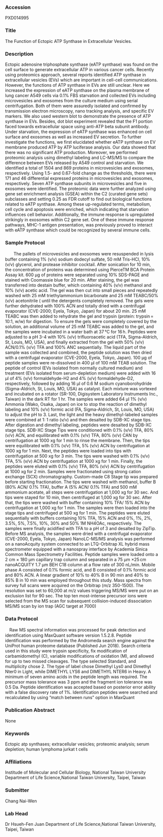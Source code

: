 ### Accession
PXD014995

### Title
The Function of Ectopic ATP Synthase  in Extracellular Vesicles.

### Description
Ectopic adenosine triphosphate synthase (eATP synthase) was found on the cell surface to generate extracellular ATP in various cancer cells. Recently using proteomics approach, several reports identified ATP synthase in extracellular vesicles (EVs) which are important in cell-cell communications. However, the functions of ATP synthase in EVs are still unclear. Here we increased the expression of eATP synthase on the plasma membrane of lung cancer A549 cells via 0.1% FBS starvation and collected EVs including microvesicles and exosomes from the culture medium using serial centrifugation. Both of them were assuredly isolated and confirmed by transmission electron microscopy, nano tracking analysis, and specific EV markers. We also used western blot to demonstrate the presence of ATP synthase in EVs. Besides, dot blot experiment revealed that the F1 portion faced towards extracellular space using anti-ATP beta subunit antibody. Under starvation, the expression of eATP synthase was enhanced on cell surface and exosomes as well as increased EV secretion. To further investigate the functions, we first elucidated whether eATP synthase on EV membrane produced ATP by ATP luciferase analysis. Our data showed that there was no significant ATP production. Moreover, we performed proteomic analysis using dimethyl labeling and LC-MS/MS to compare the difference between EVs released by A549 control and starvation. We identified a total of 1504 and 869 proteins in microvesicles and exosomes, respectively. Using 1.5- and 0.67-fold change as the thresholds, there were 171 and 46 differential expressed proteins in microvesicles and exosomes, respectively. Seven ATP synthase subunits in microvesicles and five in exosomes were identified. The proteomic data were further analyzed using gene set enrichment analysis (GSEA) within the C2 (curated gene sets) subclasses and setting 0.25 as FDR cutoff to find out biological functions related to eATP synthase. Among these up-regulated terms, metabolism, cell cycle and apoptosis were enriched, which indicating that starvation influences cell behavior. Additionally, the immune response is upregulated strikingly in exosomes within C2 gene set. One of these immune response pathways, MHC-1 antigen presentation, was previously proved to interact with eATP synthase which could be recognized by several immune cells.

### Sample Protocol
　　The pallets of microvesicles and exosomes were resuspended in lysis buffer containing 1% (v/v) sodium dodecyl sulfate, 50 mM Tris-HCl, 10% (v/v) glycerol, and protease inhibitor cocktail. After sonication for 10 min, the concentration of proteins was determined using PierceTM BCA Protein Assay kit. 600 μg of proteins were separated using 10% SDS-PAGE and stained with Coomassie blue for 20 min. After staining, the gel was transferred into destain buffer, which containing 40% (v/v) methanol and 10% (v/v) acetic acid. The gel was then cut into small pieces and repeatedly washed with 25 mM triethylammonium bicarbonate and 25 mM TEABC/50% (v/v) acetonitrile ( until the detergents completely removed. The gels were further dehydrated with 100% ACN and totally dried with a centrifugal evaporator (CVE-2000; Eyela, Tokyo, Japan) for about 20 min. 25 mM TEABC was then added to rehydrate the gel and trypsin (protein: trypsin = 10:1, w/w) for digestion. To ensure the gels were completely covered by the solution, an additional volume of 25 mM TEABC was added to the gel, and the samples were incubated in a water bath at 37 °C for 16 h. Peptides were adjusted to a pH 3-4 with 10% (v/v) trifluoroacetic acid (TFA, Sigma-Aldrich, St, Louis, MO, USA), and finally extracted from the gel with 50% (v/v) ACN/0.1% (v/v) TFA and 100% ANC sequentially. The liquid part of the sample was collected and combined, the peptide solution was then dried with a centrifugal evaporator (CVE-2000, Eyela, Tokyo, Japan). 100 μg of peptide samples were re-dissolved in 400 μl of 100 mM TEAB solution. The peptide of control (EVs isolated from normally cultured medium) and treatment (EVs isolated from serum-depletion medium) were added with 16 μl of 4% (v/v) formaldehyde-H2 and 4% (v/v) formaldehyde-D2, respectively, followed by adding 16 μl of 0.6 M sodium cyanoborohydride (Sigma-Aldrich, St, Louis, MO, USA) as catalyst. Each mixture was vortexed and incubated on a rotator (SR-100, Digisystem Laboratory Instruments Inc., Taiwan) in the dark RT for 1 hr. The samples were added 64 μl 1% (v/v) Ammonia (Wako, Osaka, Japan) on ice to stop the reaction of dimethyl labeling and 10% (v/v) formic acid (FA, Sigma-Aldrich, St, Louis, MO, USA) to adjust the pH to 3. Last, the light and the heavy dimethyl-labeled samples were combined at 1: 1 ratio (v/v) and then desalted by SDB-XC stage tips. After digestion and dimethyl labeling, peptides were desalted by SDB-XC stage tips. SDB-XC Stage Tips were conditioned with 0.1% (v/v) TFA, 80% (v/v) ACN, and equilibrated with 0.1% (v/v) TFA, 80% (v/v) CAN by centrifugation at 1000 xg for 1 min to rinse the membrane. Then, the tips were equilibrated with 0.1% (v/v) TFA, 5% (v/v) ACN by centrifugation at 1000 xg for 1 min. Next, the peptides were loaded into tips with centrifugation at 500 xg for 3 min. The tips were washed with 0.1% (v/v) TFA, 5% (v/v) ACN by centrifugation at 1000 xg for 1 min. Finally, the peptides were eluted with 0.1% (v/v) TFA, 80% (v/v) ACN by centrifugation at 1000 xg for 2 min. Samples were fractionated using strong cation exchange (SCX) chromatography. Custom-made C8 Stage tip was prepared before starting fractionation. The tips were washed with methanol, buffer B (80% ACN/ 0.1% TFA), buffer A (5% ACN/ 0.1% TFA) and 500 mM ammonium acetate, all steps were centrifugation at 1,000 xg for 30 sec. And tips were stayed for 10 min, then centrifuged at 1,000 xg for 30 sec. After that, the tips were washed with buffer containing 10% TFA/ 15% ACN by centrifugation at 1,000 xg for 1 min. The samples were then loaded into the stage tips and centrifuged at 500 xg for 1 min. The peptides were eluted sequentially with buffers containing 10% TFA, 15% ACN and 0%, 1%, 2%, 3.5%, 5%, 7.5%, 10%, 30% and 50% 1M NH4OAc, respectively. The samples were finally acidified with TFA to a pH of 3 and desalted by ZipTip. Before MS analysis, the samples were dried with a centrifugal evaporator (CVE-2000, Eyela, Tokyo, Japan) NanoLC-MS/MS analysis was performed on a nanoAcquity system  connected to an LTQ-Orbitrap XL hybrid mass spectrometer  equipped with a nanospray interface  by Academia Sinica Common Mass Spectrometry Facilities. Peptide samples were loaded onto a 2 cm × 180 μm capillary trap column and separated in a 75 μm ×25 cm nanoACQUITY 1.7 μm BEH C18 column at a flow rate of 300 nL/min. Mobile phase A consisted of 0.1% formic acid, and B consisted of 0.1% formic acid and 80% ACN. A linear gradient of 10% to 40% B in 90 min and 40% to 85% B in 10 min was employed throughout this study. Mass spectra from survey full scans were acquired on the Orbitrap (m/z 350-1500). The resolution was set to 60,000 at m/z values triggering MS/MS were put on an exclusion list for 90 sec. The top ten most-intense precursor ions were selected from the MS scan for subsequent collision-induced dissociation MS/MS scan by ion trap (AGC target at 7000)

### Data Protocol
　Raw MS spectral information was processed for peak detection and identification using MaxQuant software version 1.5.2.8. Peptide identification was performed by the Andromeda search engine against the UniProt human proteome database (Published Jun 2018). Search criteria used in this study were trypsin specificity, fix modification of carbamidomethyl (C), variable modifications of oxidation (M), and allowed for up to two missed cleavages. The type selected Standard, and multiplicity chose 2. The type of label chose Dimethyl Lys0 and Dimethyl Nter0 in Light, while DIMETHYL LYS6 and DIMETHYL NTER6 in Heavy. A minimum of seven amino acids in the peptide length was required. The precursor mass tolerance was 3 ppm and the fragment ion tolerance was 0.5 Da.  Peptide identification was accepted based on posterior error ability with a false discovery rate of 1%. Identification peptides were searched and recalculated by using “match between runs” option in MaxQuant

### Publication Abstract
None

### Keywords
Ectopic atp synthases; extracellular vesicles; proteomic analysis; serum depletion; human lymphoma jurkat t cells

### Affiliations
Institude of Molecular and Cellular Biology, National Taiwan University
Department of Life Science,National Taiwan University, Taipei, Taiwan

### Submitter
Chang Nai-Wen

### Lab Head
Dr Hsueh-Fen Juan
Department of Life Science,National Taiwan University, Taipei, Taiwan


